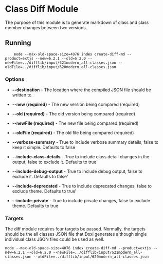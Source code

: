 Class Diff Module
===

The purpose of this module is to generate markdown of class and class member 
changes between two versions.

## Running

        node --max-old-space-size=4076 index create-diff-md --product=extjs --new=6.2.1 --old=6.2.0 --newFile=../difflib/input/621modern_all-classes.json --oldFile=../difflib/input/620modern_all-classes.json

### Options

 - **--destination** - The location where the compiled JSON file should be written to.

 - **--new (required)** - The new version being compared (required)

 - **--old (required)** - The old version being compared (required)
 
 - **--newFile (required)** - The new file being compared (required)
 
 - **--oldFile (required)** - The old file being compared (required)

 - **--verbose-summary** - True to include verbose summary details, false to keep it simple. Defaults to false

 - **--include-class-details** - True to include class detail changes in the output, false to exclude it. Defaults to true'

 - **--include-debug-output** - True to include debug output, false to exclude it. Defaults to false'

 - **--include-deprecated** - True to include deprecated changes, false to exclude theme. Defaults to true'

 - **--include-private** - True to include private changes, false to exclude theme. Defaults to true

### Targets

The diff module requires four targets be passed. Normally, the targets should be the all classes JSON
file that Doxi generates although single individual class JSON files could be used as well. 

    node --max-old-space-size=4076 index create-diff-md --product=extjs --new=6.2.1 --old=6.2.0 --newFile=../difflib/input/621modern_all-classes.json --oldFile=../difflib/input/620modern_all-classes.json
    
    